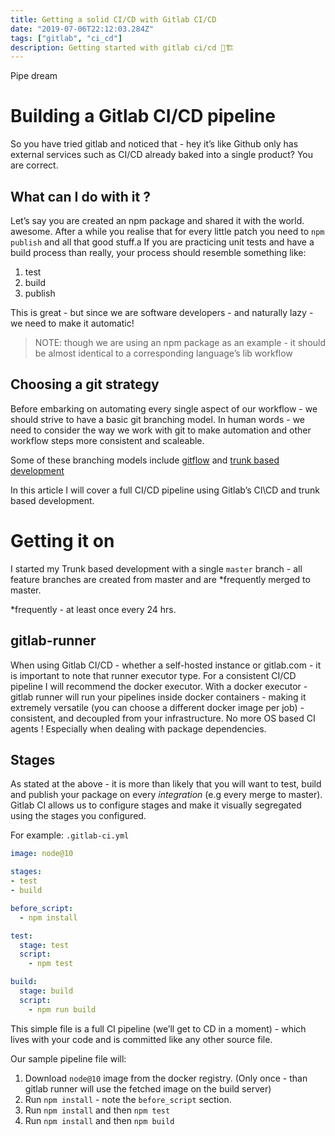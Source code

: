 ```yaml
---
title: Getting a solid CI/CD with Gitlab CI/CD
date: "2019-07-06T22:12:03.284Z"
tags: ["gitlab", "ci_cd"]
description: Getting started with gitlab ci/cd 🦊🏗
---
```

Pipe dream
# Building a Gitlab CI/CD pipeline
So you have tried gitlab and noticed that - hey it’s like Github only has external services such as CI/CD already baked into a single product? 
You are correct. 

## What can I do with it ?
Let’s say you are created an npm package and shared it with the world. awesome. 
After a while you realise that for every little patch you need to `npm publish` and all that good stuff.a
If you are practicing unit tests and have a build process than really, your process should resemble something like:

1. test
2. build
3. publish

This is great - but since we are software developers - and naturally lazy - we need to make it automatic! 

> NOTE: though we are using an npm package as an example - it should be almost identical to a corresponding language’s lib workflow

## Choosing a git strategy
Before embarking on automating every single aspect of our workflow - we should strive to have a basic git branching model.
In human words - we need to consider the way we work with git to make automation and other workflow steps more consistent and scaleable.

Some of these branching models include [gitflow](https://www.atlassian.com/git/tutorials/comparing-workflows/gitflow-workflow) and [trunk based development](https://trunkbaseddevelopment.com/)	

In this article I will cover a full CI/CD pipeline using Gitlab’s CI\CD and trunk based development.

# Getting it on
I started my Trunk based development with a single `master` branch - all feature branches are created from master and are *frequently merged to master. 

*frequently - at least once every 24 hrs.

## gitlab-runner
When using Gitlab CI/CD - whether a self-hosted instance or gitlab.com - it is important to note that runner executor type.
For a consistent CI/CD pipeline I will recommend the docker executor.
With a docker executor - gitlab runner will run your pipelines inside docker containers - making it extremely versatile (you can choose a different docker image per job) - consistent, and decoupled from your infrastructure. No more OS based CI agents !  Especially when dealing with package dependencies.

## Stages
As stated at the above -  it is more than likely that you will want to test, build and publish your package on every *integration* (e.g every merge to master).
Gitlab CI allows us to configure stages and make it visually segregated using the stages you configured.

For example:
`.gitlab-ci.yml`
```yaml
image: node@10

stages:
- test
- build

before_script:
  - npm install

test:
  stage: test
  script:
    - npm test

build:
  stage: build
  script:
    - npm run build
```

This simple file is a full CI pipeline (we’ll get to CD in a moment) - which lives with your code and is committed like any other source file.

Our sample pipeline file will:
1. Download `node@10` image from the docker registry. (Only once - than gitlab runner will use the fetched image on the build server)
2. Run `npm install` - note the `before_script` section.
3. Run `npm install` and then `npm test`
4. Run `npm install` and then `npm build`
